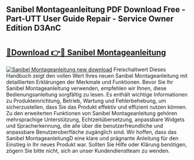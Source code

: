 ## Sanibel Montageanleitung PDF Download Free - Part-UTT User Guide Repair - Service Owner Edition D3AnC

# <h2><a href="http://df7y8q.blite.top/?on=Sanibel+Montageanleitung">🔗Download 👉🔴 Sanibel Montageanleitung</a></h2>

[![Sanibel Montageanleitung new download](https://i.imgur.com/lujVjoI.png)](http://df7y8q.blite.top/?on=Sanibel+Montageanleitung)
Freischaltwert Dieses Handbuch zeigt den vollen Wert Ihres neuen Sanibel Montageanleitung mit detaillierten Erklärungen der Merkmale und Funktionen. Bevor Sie Ihr Sanibel Montageanleitung verwenden, empfehlen wir Ihnen, diese Bedienungsanleitung sorgfältig zu lesen. Es enthält wichtige Informationen zu Produkteinrichtung, Betrieb, Wartung und Fehlerbehebung, um sicherzustellen, dass Sie das Produkt effektiv und effizient nutzen können. Zu den erweiterten Funktionen von Sanibel Montageanleitung gehören mehrsprachige Unterstützung, Echtzeitübersetzung, anpassbare Widgets und Spracherkennung, die alle über die benutzerfreundliche und anpassbare Benutzeroberfläche zugänglich sind. Wir hoffen, dass das Sanibel MontageanleitungD eine klare und prägnante Anleitung für den Einstieg in Ihr neues Produkt war. Sollten Sie Hilfe oder Klärung benötigen, zögern Sie bitte nicht, sich an unser Kundendienstteam zu wenden.
